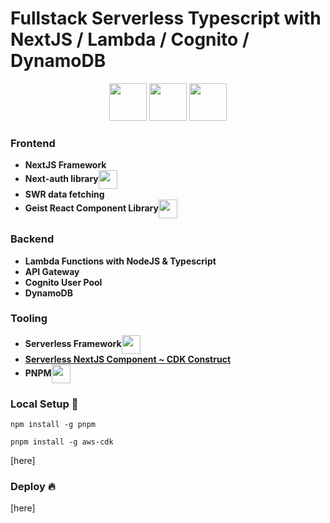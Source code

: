 # Fullstack Serverless Typescript with NextJS / Lambda / Cognito / DynamoDB

<p align="center">

 <img height="60px" src="https://assets.vercel.com/image/upload/v1607554385/repositories/next-js/next-logo.png" />

 <img height="60px" src="https://assets-global.website-files.com/60acbb950c4d6606963e1fed/611631cd314b2abec6c29ec0_bolt.svg"/>

 <img height="60px" src="https://amazon-dynamodb-labs.com/images/Amazon-DynamoDB.png"/>
</p>

### Frontend

<ul>
    <li><b>NextJS Framework</b></li>
    <li><b>Next-auth library</b><img margin="5" align="center" height="30px" src="https://camo.githubusercontent.com/7500b9cc1d0652febaab82b3a294b3898deb63bcfc23693adcc9c1236c3b9d5b/68747470733a2f2f6e6578742d617574682e6a732e6f72672f696d672f6c6f676f2f6c6f676f2d736d2e706e67" /></li>
    <li><b>SWR data fetching</b></li>
    <li><b>Geist React Component Library</b><img align="center" height="30px" src="https://react.geist-ui.dev/images/logo.png" /></li>
</ul>

### Backend

- **Lambda Functions with NodeJS & Typescript**
- **API Gateway**
- **Cognito User Pool**
- **DynamoDB**

### Tooling

<ul>
    <li><b>Serverless Framework</b><img align="center" height="30px" src="https://assets-global.website-files.com/60acbb950c4d6606963e1fed/611631cd314b2abec6c29ec0_bolt.svg" /></li>
		<li><b><a href="https://serverless-nextjs.com/docs/cdkconstruct">Serverless NextJS Component ~ CDK Construct</a></b></li>
    <li><b>PNPM</b><img align="center" height="30px" src="https://pnpm.io/img/pnpm-no-name-with-frame.svg" /></li>
</ul>

### Local Setup :wrench:

```
npm install -g pnpm
```

```
pnpm install -g aws-cdk
```

[here]

### Deploy :fire:

[here]
